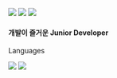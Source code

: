 <img src="https://img.shields.io/badge/42_Seoul-000000?style=flat-square&logo=42&logoColor=white"/> <img src="https://img.shields.io/badge/joker7011@naver.com-EA4335?style=flat-square&logo=Gmail&logoColor=white"/> <img src="https://img.shields.io/badge/@h.beeen-E4405F?style=flat-square&logo=Instagram&logoColor=white"/>

<h4>개발이 즐거운 Junior Developer</h4>

<p> Languages </p>
<img src="https://img.shields.io/badge/C++-000000?/style=flat-square&logo=C&logoColor=white"/> <img src="https://img.shields.io/badge/Java-000000?/style=flat-square&logo=Jameson&logoColor=white"/> 
